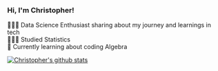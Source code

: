 <!-- Level 1: Simple bio and stats -->

### Hi, I'm Christopher!

👩🏻‍💻 Data Science Enthusiast sharing about my journey and learnings in tech<br/>
👩🏻‍🎓 Studied Statistics<br/>
💭 Currently learning about coding Algebra<br/>

<!-- GitHub stats from https://github.com/anuraghazra/github-readme-stats -->
[![Christopher's github stats](https://github-readme-stats.vercel.app/api?username=xsol05&count_private=true&show_icons=true&theme=radical&hide_rank=false)](https://github.com/chrstophr/github-readme-stats)
